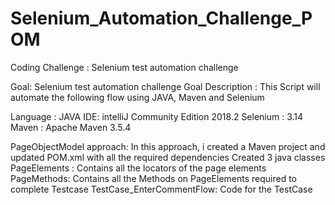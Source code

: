 # Selenium_Automation_Challenge_POM
Coding Challenge : Selenium test automation challenge

Goal: Selenium test automation challenge Goal Description : This Script will automate the following flow using JAVA, Maven and Selenium

Language : JAVA IDE: intelliJ Community Edition 2018.2 Selenium : 3.14 Maven : Apache Maven 3.5.4


PageObjectModel approach:
In this approach, i created a Maven project and updated POM.xml with all the required dependencies
Created 3 java classes
PageElements : Contains all the locators of the page elements
PageMethods: Contains all the Methods on PageElements required to complete Testcase
TestCase_EnterCommentFlow: Code for the TestCase
